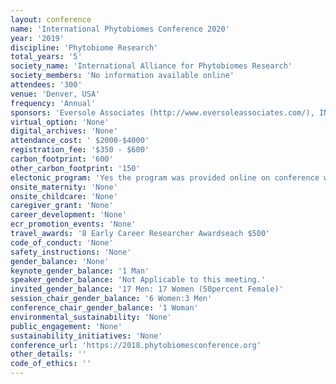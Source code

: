 ```yaml
---
layout: conference 
name: 'International Phytobiomes Conference 2020'
year: '2019'
discipline: 'Phytobiome Research'
total_years: '5'
society_name: 'International Alliance for Phytobiomes Research'
society_members: 'No information available online'
attendees: '300'
venue: 'Denver, USA'
frequency: 'Annual'
sponsors: 'Eversole Associates (http://www.eversoleassociates.com/), INRAE(https://www.inrae.fr/en), Novozymes (https://www.novozymes.com/en), Valent Biosciences (https://www.valentbiosciences.com/), Montpellier University of Excellence, Phytobiome Alliance, BAYER, Institute de Researche our le Development France, APS healthy plants, NewLeaf Symbiotics, Novel Research Institute science serving Agriculture'
virtual_option: 'None'
digital_archives: 'None'
attendance_cost: ' $2000-$4000'
registration_fee: '$350 - $600'
carbon_footprint: '600'
other_carbon_footprint: '150'
electonic_program: 'Yes the program was provided online on conference website as  speaker talks and abstract book.'
onsite_maternity: 'None'
onsite_childcare: 'None'
caregiver_grant: 'None'
career_development: 'None'
ecr_promotion_events: 'None'
travel_awards: '8 Early Career Researcher Awardseach $500'
code_of_conduct: 'None'
safety_instructions: 'None'
gender_balance: 'None'
keynote_gender_balance: '1 Man'
speaker_gender_balance: 'Not Applicable to this meeting.'
invited_gender_balance: '17 Men: 17 Women (50percent Female)'
session_chair_gender_balance: '6 Women:3 Men'
conference_chair_gender_balance: '1 Woman'
environmental_sustainability: 'None'
public_engagement: 'None'
sustainability_initiatives: 'None'
conference_url: 'https://2018.phytobiomesconference.org'
other_details: ''
code_of_ethics: ''
---
```

